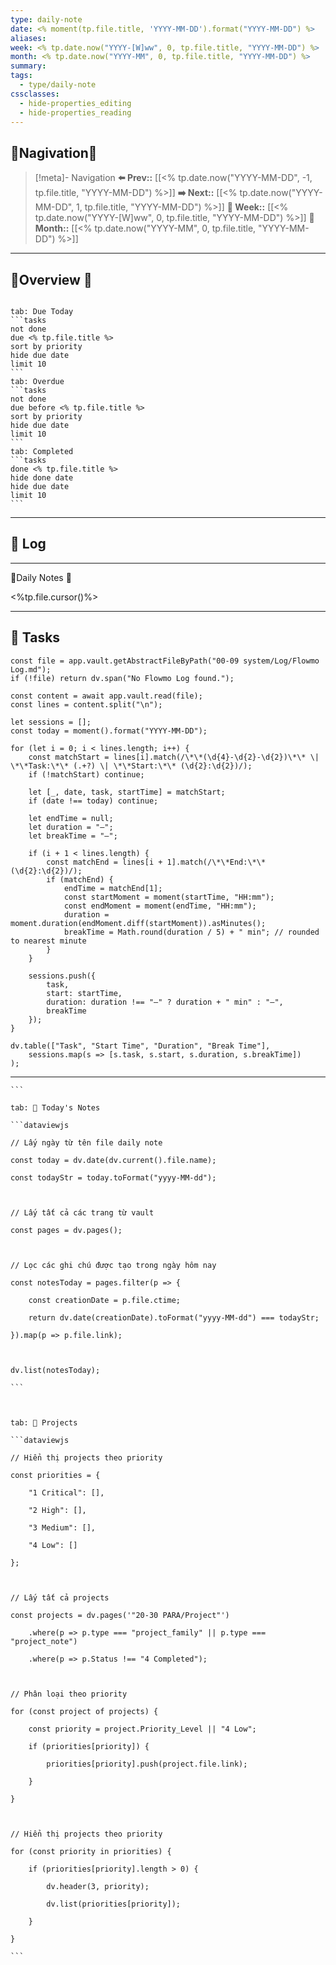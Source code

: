 ```yaml
---
type: daily-note
date: <% moment(tp.file.title, 'YYYY-MM-DD').format("YYYY-MM-DD") %>
aliases: 
week: <% tp.date.now("YYYY-[W]ww", 0, tp.file.title, "YYYY-MM-DD") %>
month: <% tp.date.now("YYYY-MM", 0, tp.file.title, "YYYY-MM-DD") %>
summary: 
tags:
  - type/daily-note
cssclasses:
  - hide-properties_editing
  - hide-properties_reading
---
```


## 🐣Nagivation🐣

>[!meta]- Navigation
>**⬅️ Prev::** [[<% tp.date.now("YYYY-MM-DD", -1, tp.file.title, "YYYY-MM-DD") %>]]
>**➡️ Next::** [[<% tp.date.now("YYYY-MM-DD", 1, tp.file.title, "YYYY-MM-DD") %>]]
>**📅 Week::** [[<% tp.date.now("YYYY-[W]ww", 0, tp.file.title, "YYYY-MM-DD") %>]]
>**📆 Month::** [[<% tp.date.now("YYYY-MM", 0, tp.file.title, "YYYY-MM-DD") %>]]

---
##  🌼Overview 🌼

```calendar-nav
```
````tabs
tab: Due Today
```tasks
not done
due <% tp.file.title %>
sort by priority
hide due date
limit 10
```
tab: Overdue
```tasks 
not done 
due before <% tp.file.title %>
sort by priority
hide due date
limit 10
```
tab: Completed
```tasks
done <% tp.file.title %>
hide done date
hide due date
limit 10
```
````


---
## 🌱 Log
---

 🌠Daily Notes 🌠

<%tp.file.cursor()%>

---
## 🍅 Tasks
```dataviewjs
const file = app.vault.getAbstractFileByPath("00-09 system/Log/Flowmo Log.md");
if (!file) return dv.span("No Flowmo Log found.");

const content = await app.vault.read(file);
const lines = content.split("\n");

let sessions = [];
const today = moment().format("YYYY-MM-DD");

for (let i = 0; i < lines.length; i++) {
    const matchStart = lines[i].match(/\*\*(\d{4}-\d{2}-\d{2})\*\* \| \*\*Task:\*\* (.+?) \| \*\*Start:\*\* (\d{2}:\d{2})/);
    if (!matchStart) continue;

    let [_, date, task, startTime] = matchStart;
    if (date !== today) continue;

    let endTime = null;
    let duration = "—";
    let breakTime = "—";

    if (i + 1 < lines.length) {
        const matchEnd = lines[i + 1].match(/\*\*End:\*\* (\d{2}:\d{2})/);
        if (matchEnd) {
            endTime = matchEnd[1];
            const startMoment = moment(startTime, "HH:mm");
            const endMoment = moment(endTime, "HH:mm");
            duration = moment.duration(endMoment.diff(startMoment)).asMinutes();
            breakTime = Math.round(duration / 5) + " min"; // rounded to nearest minute
        }
    }

    sessions.push({
        task,
        start: startTime,
        duration: duration !== "—" ? duration + " min" : "—",
        breakTime
    });
}

dv.table(["Task", "Start Time", "Duration", "Break Time"],
    sessions.map(s => [s.task, s.start, s.duration, s.breakTime])
);
```
---
````
```

tab: 🐹 Today's Notes

```dataviewjs

// Lấy ngày từ tên file daily note

const today = dv.date(dv.current().file.name);

const todayStr = today.toFormat("yyyy-MM-dd");

  

// Lấy tất cả các trang từ vault

const pages = dv.pages();

  

// Lọc các ghi chú được tạo trong ngày hôm nay

const notesToday = pages.filter(p => {

    const creationDate = p.file.ctime;

    return dv.date(creationDate).toFormat("yyyy-MM-dd") === todayStr;

}).map(p => p.file.link);

  

dv.list(notesToday);

```

  

tab: 🐹 Projects

```dataviewjs

// Hiển thị projects theo priority

const priorities = {

    "1 Critical": [],

    "2 High": [],

    "3 Medium": [],

    "4 Low": []

};

  

// Lấy tất cả projects

const projects = dv.pages('"20-30 PARA/Project"')

    .where(p => p.type === "project_family" || p.type === "project_note")

    .where(p => p.Status !== "4 Completed");

  

// Phân loại theo priority

for (const project of projects) {

    const priority = project.Priority_Level || "4 Low";

    if (priorities[priority]) {

        priorities[priority].push(project.file.link);

    }

}

  

// Hiển thị projects theo priority

for (const priority in priorities) {

    if (priorities[priority].length > 0) {

        dv.header(3, priority);

        dv.list(priorities[priority]);

    }

}

```

````




